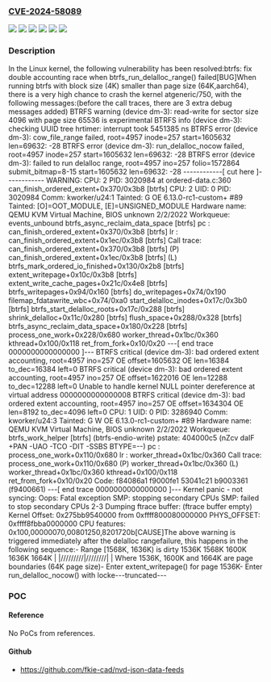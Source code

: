 ### [CVE-2024-58089](https://cve.mitre.org/cgi-bin/cvename.cgi?name=CVE-2024-58089)
![](https://img.shields.io/static/v1?label=Product&message=Linux&color=blue)
![](https://img.shields.io/static/v1?label=Version&message=&color=brightgreen)
![](https://img.shields.io/static/v1?label=Version&message=5.0%20&color=brightgreen)
![](https://img.shields.io/static/v1?label=Version&message=d1051d6ebf8ef3517a5a3cf82bba8436d190f1c2%20&color=brightgreen)
![](https://img.shields.io/static/v1?label=Version&message=eb124aaa2e85e9dceac37be5b7166a04b9b26735%20&color=brightgreen)
![](https://img.shields.io/static/v1?label=Vulnerability&message=n%2Fa&color=blue)

### Description

In the Linux kernel, the following vulnerability has been resolved:btrfs: fix double accounting race when btrfs_run_delalloc_range() failed[BUG]When running btrfs with block size (4K) smaller than page size (64K,aarch64), there is a very high chance to crash the kernel atgeneric/750, with the following messages:(before the call traces, there are 3 extra debug messages added)  BTRFS warning (device dm-3): read-write for sector size 4096 with page size 65536 is experimental  BTRFS info (device dm-3): checking UUID tree  hrtimer: interrupt took 5451385 ns  BTRFS error (device dm-3): cow_file_range failed, root=4957 inode=257 start=1605632 len=69632: -28  BTRFS error (device dm-3): run_delalloc_nocow failed, root=4957 inode=257 start=1605632 len=69632: -28  BTRFS error (device dm-3): failed to run delalloc range, root=4957 ino=257 folio=1572864 submit_bitmap=8-15 start=1605632 len=69632: -28  ------------[ cut here ]------------  WARNING: CPU: 2 PID: 3020984 at ordered-data.c:360 can_finish_ordered_extent+0x370/0x3b8 [btrfs]  CPU: 2 UID: 0 PID: 3020984 Comm: kworker/u24:1 Tainted: G           OE      6.13.0-rc1-custom+ #89  Tainted: [O]=OOT_MODULE, [E]=UNSIGNED_MODULE  Hardware name: QEMU KVM Virtual Machine, BIOS unknown 2/2/2022  Workqueue: events_unbound btrfs_async_reclaim_data_space [btrfs]  pc : can_finish_ordered_extent+0x370/0x3b8 [btrfs]  lr : can_finish_ordered_extent+0x1ec/0x3b8 [btrfs]  Call trace:   can_finish_ordered_extent+0x370/0x3b8 [btrfs] (P)   can_finish_ordered_extent+0x1ec/0x3b8 [btrfs] (L)   btrfs_mark_ordered_io_finished+0x130/0x2b8 [btrfs]   extent_writepage+0x10c/0x3b8 [btrfs]   extent_write_cache_pages+0x21c/0x4e8 [btrfs]   btrfs_writepages+0x94/0x160 [btrfs]   do_writepages+0x74/0x190   filemap_fdatawrite_wbc+0x74/0xa0   start_delalloc_inodes+0x17c/0x3b0 [btrfs]   btrfs_start_delalloc_roots+0x17c/0x288 [btrfs]   shrink_delalloc+0x11c/0x280 [btrfs]   flush_space+0x288/0x328 [btrfs]   btrfs_async_reclaim_data_space+0x180/0x228 [btrfs]   process_one_work+0x228/0x680   worker_thread+0x1bc/0x360   kthread+0x100/0x118   ret_from_fork+0x10/0x20  ---[ end trace 0000000000000000 ]---  BTRFS critical (device dm-3): bad ordered extent accounting, root=4957 ino=257 OE offset=1605632 OE len=16384 to_dec=16384 left=0  BTRFS critical (device dm-3): bad ordered extent accounting, root=4957 ino=257 OE offset=1622016 OE len=12288 to_dec=12288 left=0  Unable to handle kernel NULL pointer dereference at virtual address 0000000000000008  BTRFS critical (device dm-3): bad ordered extent accounting, root=4957 ino=257 OE offset=1634304 OE len=8192 to_dec=4096 left=0  CPU: 1 UID: 0 PID: 3286940 Comm: kworker/u24:3 Tainted: G        W  OE      6.13.0-rc1-custom+ #89  Hardware name: QEMU KVM Virtual Machine, BIOS unknown 2/2/2022  Workqueue:  btrfs_work_helper [btrfs] (btrfs-endio-write)  pstate: 404000c5 (nZcv daIF +PAN -UAO -TCO -DIT -SSBS BTYPE=--)  pc : process_one_work+0x110/0x680  lr : worker_thread+0x1bc/0x360  Call trace:   process_one_work+0x110/0x680 (P)   worker_thread+0x1bc/0x360 (L)   worker_thread+0x1bc/0x360   kthread+0x100/0x118   ret_from_fork+0x10/0x20  Code: f84086a1 f9000fe1 53041c21 b9003361 (f9400661)  ---[ end trace 0000000000000000 ]---  Kernel panic - not syncing: Oops: Fatal exception  SMP: stopping secondary CPUs  SMP: failed to stop secondary CPUs 2-3  Dumping ftrace buffer:     (ftrace buffer empty)  Kernel Offset: 0x275bb9540000 from 0xffff800080000000  PHYS_OFFSET: 0xffff8fbba0000000  CPU features: 0x100,00000070,00801250,8201720b[CAUSE]The above warning is triggered immediately after the delalloc rangefailure, this happens in the following sequence:- Range [1568K, 1636K) is dirty   1536K  1568K     1600K    1636K  1664K   |      |/////////|////////|      |  Where 1536K, 1600K and 1664K are page boundaries (64K page size)- Enter extent_writepage() for page 1536K- Enter run_delalloc_nocow() with locke---truncated---

### POC

#### Reference
No PoCs from references.

#### Github
- https://github.com/fkie-cad/nvd-json-data-feeds

